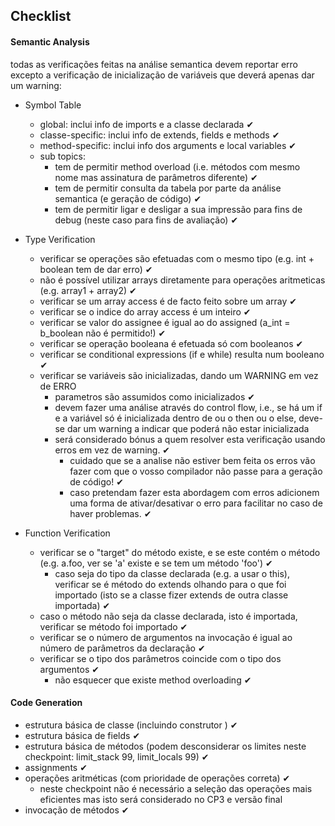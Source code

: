## Checklist

#### Semantic Analysis ####
todas as verificações feitas na análise semantica devem reportar erro excepto a verificação de inicialização de variáveis que deverá apenas dar um warning:
- Symbol Table
    * global: inclui info de imports e a classe declarada ✔
    * classe-specific: inclui info de extends, fields e methods ✔
    * method-specific: inclui info dos arguments e local variables ✔
    * sub topics:
       + tem de permitir method overload (i.e. métodos com mesmo nome mas assinatura de parâmetros diferente) ✔
       + tem de permitir consulta da tabela por parte da análise semantica (e geração de código) ✔
       + tem de permitir ligar e desligar a sua impressão para fins de debug (neste caso para fins de avaliação) ✔

- Type Verification
    * verificar se operações são efetuadas com o mesmo tipo (e.g. int + boolean tem de dar erro) ✔
    * não é possível utilizar arrays diretamente para operações aritmeticas (e.g. array1 + array2) ✔
    * verificar se um array access é de facto feito sobre um array ✔
    * verificar se o indice do array access é um inteiro ✔
    * verificar se valor do assignee é igual ao do assigned (a_int = b_boolean não é permitido!) ✔
    * verificar se operação booleana é efetuada só com booleanos ✔
    * verificar se conditional expressions (if e while) resulta num booleano ✔
    * verificar se variáveis são inicializadas, dando um WARNING em vez de ERRO
        + parametros são assumidos como inicializados ✔
        + devem fazer uma análise através do control flow, i.e., se há um if e a variável só é inicializada dentro de ou o then ou o else, deve-se dar um warning a indicar que poderá não estar inicializada 
        + será considerado bónus a quem resolver esta verificação usando erros em vez de warning. ✔
            - cuidado que se a analise não estiver bem feita os erros vão fazer com que o vosso compilador não passe para a geração de código! ✔
            - caso pretendam fazer esta abordagem com erros adicionem uma forma de ativar/desativar o erro para facilitar no caso de haver problemas. ✔

- Function Verification
	* verificar se o "target" do método existe, e se este contém o método (e.g. a.foo, ver se 'a' existe e se tem um método 'foo') ✔
	    - caso seja do tipo da classe declarada (e.g. a usar o this), verificar se é método do extends olhando para o que foi importado (isto se a classe fizer extends de outra classe importada) ✔
	* caso o método não seja da classe declarada, isto é importada, verificar se método foi importado ✔
	* verificar se o número de argumentos na invocação é igual ao número de parâmetros da declaração ✔
	* verificar se o tipo dos parâmetros coincide com o tipo dos argumentos ✔
	    - não esquecer que existe method overloading ✔

#### Code Generation ####
- estrutura básica de classe (incluindo construtor <init>) ✔
- estrutura básica de fields ✔
- estrutura básica de métodos (podem desconsiderar os limites neste checkpoint: limit_stack 99, limit_locals 99) ✔
- assignments ✔
- operações aritméticas (com prioridade de operações correta) ✔
    - neste checkpoint não é necessário a seleção das operações mais eficientes mas isto será considerado no CP3 e versão final
- invocação de métodos ✔